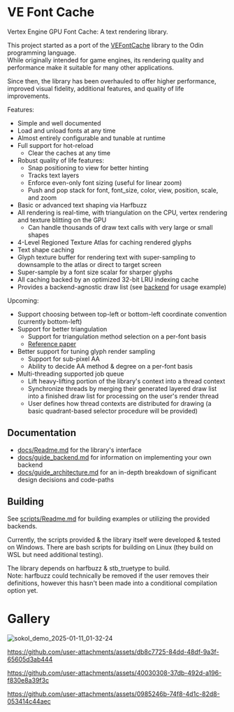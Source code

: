 # VE Font Cache

Vertex Engine GPU Font Cache: A text rendering library.

This project started as a port of the [VEFontCache](https://github.com/hypernewbie/VEFontCache) library to the Odin programming language.  
While originally intended for game engines, its rendering quality and performance make it suitable for many other applications.

Since then, the library has been overhauled to offer higher performance, improved visual fidelity, additional features, and quality of life improvements.

Features:

* Simple and well documented
* Load and unload fonts at any time
* Almost entirely configurable and tunable at runtime
* Full support for hot-reload
  * Clear the caches at any time
* Robust quality of life features:
  * Snap positioning to view for better hinting
  * Tracks text layers
  * Enforce even-only font sizing (useful for linear zoom)
  * Push and pop stack for font, font_size, color, view, position, scale, and zoom
* Basic or advanced text shaping via Harfbuzz
* All rendering is real-time, with triangulation on the CPU, vertex rendering and texture blitting on the GPU
  * Can handle thousands of draw text calls with very large or small shapes
* 4-Level Regioned Texture Atlas for caching rendered glyphs
* Text shape caching
* Glyph texture buffer for rendering text with super-sampling to downsample to the atlas or direct to target screen
* Super-sample by a font size scalar for sharper glyphs
* All caching backed by an optimized 32-bit LRU indexing cache
* Provides a backend-agnostic draw list (see [backend](./backend) for usage example)

Upcoming:

* Support choosing between top-left or bottom-left coordinate convention (currently bottom-left)
* Support for better triangulation
  * Support for triangulation method selection on a per-font basis
  * [Reference paper](https://www.microsoft.com/en-us/research/wp-content/uploads/2005/01/p1000-loop.pdf)
* Better support for tuning glyph render sampling
  * Support for sub-pixel AA
  * Ability to decide AA method & degree on a per-font basis
* Multi-threading supported job queue
  * Lift heavy-lifting portion of the library's context into a thread context
  * Synchronize threads by merging their generated layered draw list into a finished draw list for processing on the user's render thread
  * User defines how thread contexts are distributed for drawing (a basic quadrant-based selector procedure will be provided)

## Documentation

* [docs/Readme.md](docs/Readme.md) for the library's interface
* [docs/guide_backend.md](docs/guide_backend.md) for information on implementing your own backend
* [docs/guide_architecture.md](docs/guide_architecture.md) for an in-depth breakdown of significant design decisions and code-paths

## Building

See [scripts/Readme.md](scripts/Readme.md) for building examples or utilizing the provided backends.

Currently, the scripts provided & the library itself were developed & tested on Windows. There are bash scripts for building on Linux (they build on WSL but need additional testing).

The library depends on harfbuzz & stb_truetype to build.  
Note: harfbuzz could technically be removed if the user removes their definitions, however this hasn't been made into a conditional compilation option yet.

# Gallery

![sokol_demo_2025-01-11_01-32-24](https://github.com/user-attachments/assets/4aea2b23-4362-47e6-b6d1-286e84891702)

https://github.com/user-attachments/assets/db8c7725-84dd-48df-9a3f-65605d3ab444

https://github.com/user-attachments/assets/40030308-37db-492d-a196-f830e8a39f3c

https://github.com/user-attachments/assets/0985246b-74f8-4d1c-82d8-053414c44aec

